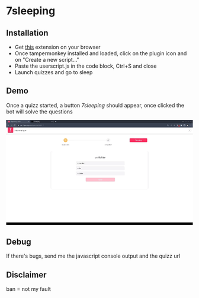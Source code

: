 # 7sleeping

## Installation

- Get [this](https://www.tampermonkey.net/) extension on your browser
- Once tampermonkey installed and loaded, click on the plugin icon and on "Create a new script..."
- Paste the userscript.js in the code block, Ctrl+S and close
- Launch quizzes and go to sleep

## Demo

Once a quizz started, a button *7sleeping* should appear, once clicked the bot will solve the questions

![](./demo.gif)


## Debug

If there's bugs, send me the javascript console output and the quizz url

## Disclaimer

ban = not my fault
